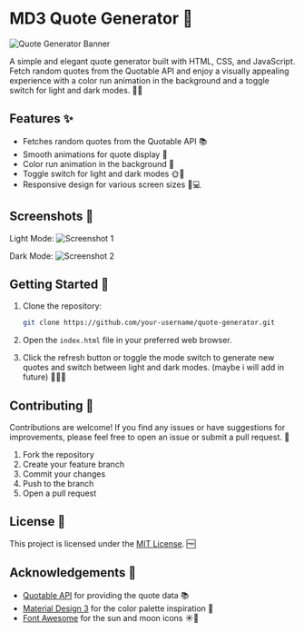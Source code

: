 # MD3 Quote Generator 💬

![Quote Generator Banner](https://i.imgur.com/hQJGkyi.png)

A simple and elegant quote generator built with HTML, CSS, and JavaScript. Fetch random quotes from the Quotable API and enjoy a visually appealing experience with a color run animation in the background and a toggle switch for light and dark modes. 🌈🌙

## Features ✨

- Fetches random quotes from the Quotable API 📚
- Smooth animations for quote display 🎨
- Color run animation in the background 🌈
- Toggle switch for light and dark modes 🌞🌙
- Responsive design for various screen sizes 📱💻

## Screenshots 📸

Light Mode:
![Screenshot 1](https://i.imgur.com/BlgZ3KE.png)

Dark Mode:
![Screenshot 2](https://i.imgur.com/mKQ4z6F.png)

## Getting Started 🚀

1. Clone the repository:

   ```bash
   git clone https://github.com/your-username/quote-generator.git
   ```

2. Open the `index.html` file in your preferred web browser.

3. Click the refresh button or toggle the mode switch to generate new quotes and switch between light and dark modes. (maybe i will add in future) 🔄🌞🌙

## Contributing 🤝

Contributions are welcome! If you find any issues or have suggestions for improvements, please feel free to open an issue or submit a pull request. 🙌

1. Fork the repository
2. Create your feature branch 
3. Commit your changes 
4. Push to the branch 
5. Open a pull request

## License 📜

This project is licensed under the [MIT License](LICENSE). 🆓

## Acknowledgements 🙏

- [Quotable API](https://github.com/lukePeavey/quotable) for providing the quote data 📚
- [Material Design 3](https://m3.material.io/) for the color palette inspiration 🎨
- [Font Awesome](https://fontawesome.com/) for the sun and moon icons ☀️🌙
